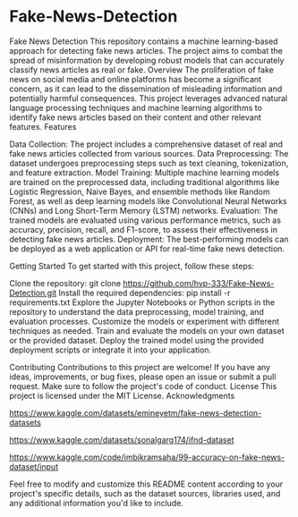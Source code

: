 # Fake-News-Detection
Fake News Detection
This repository contains a machine learning-based approach for detecting fake news articles. The project aims to combat the spread of misinformation by developing robust models that can accurately classify news articles as real or fake.
Overview
The proliferation of fake news on social media and online platforms has become a significant concern, as it can lead to the dissemination of misleading information and potentially harmful consequences. This project leverages advanced natural language processing techniques and machine learning algorithms to identify fake news articles based on their content and other relevant features.
Features

Data Collection: The project includes a comprehensive dataset of real and fake news articles collected from various sources.
Data Preprocessing: The dataset undergoes preprocessing steps such as text cleaning, tokenization, and feature extraction.
Model Training: Multiple machine learning models are trained on the preprocessed data, including traditional algorithms like Logistic Regression, Naive Bayes, and ensemble methods like Random Forest, as well as deep learning models like Convolutional Neural Networks (CNNs) and Long Short-Term Memory (LSTM) networks.
Evaluation: The trained models are evaluated using various performance metrics, such as accuracy, precision, recall, and F1-score, to assess their effectiveness in detecting fake news articles.
Deployment: The best-performing models can be deployed as a web application or API for real-time fake news detection.

Getting Started
To get started with this project, follow these steps:

Clone the repository: git clone https://github.com/hvp-333/Fake-News-Detection.git
Install the required dependencies: pip install -r requirements.txt
Explore the Jupyter Notebooks or Python scripts in the repository to understand the data preprocessing, model training, and evaluation processes.
Customize the models or experiment with different techniques as needed.
Train and evaluate the models on your own dataset or the provided dataset.
Deploy the trained model using the provided deployment scripts or integrate it into your application.

Contributing
Contributions to this project are welcome! If you have any ideas, improvements, or bug fixes, please open an issue or submit a pull request. Make sure to follow the project's code of conduct.
License
This project is licensed under the MIT License.
Acknowledgments

https://www.kaggle.com/datasets/emineyetm/fake-news-detection-datasets

https://www.kaggle.com/datasets/sonalgarg174/ifnd-dataset

https://www.kaggle.com/code/imbikramsaha/99-accuracy-on-fake-news-dataset/input

Feel free to modify and customize this README content according to your project's specific details, such as the dataset sources, libraries used, and any additional information you'd like to include.
